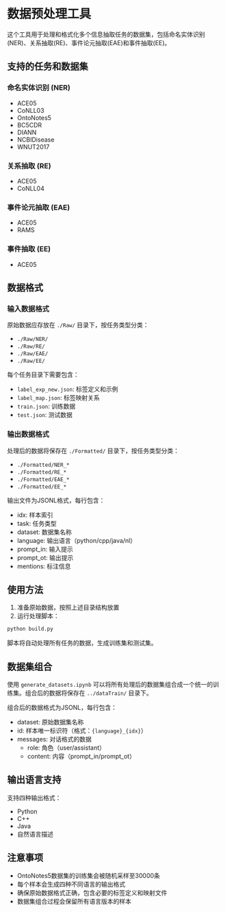 # 数据预处理工具

这个工具用于处理和格式化多个信息抽取任务的数据集，包括命名实体识别(NER)、关系抽取(RE)、事件论元抽取(EAE)和事件抽取(EE)。

## 支持的任务和数据集

### 命名实体识别 (NER)
- ACE05
- CoNLL03
- OntoNotes5
- BC5CDR
- DIANN
- NCBIDisease
- WNUT2017

### 关系抽取 (RE)
- ACE05
- CoNLL04

### 事件论元抽取 (EAE)
- ACE05
- RAMS

### 事件抽取 (EE)
- ACE05

## 数据格式

### 输入数据格式
原始数据应存放在 `./Raw/` 目录下，按任务类型分类：
- `./Raw/NER/`
- `./Raw/RE/`
- `./Raw/EAE/`
- `./Raw/EE/`

每个任务目录下需要包含：
- `label_exp_new.json`: 标签定义和示例
- `label_map.json`: 标签映射关系
- `train.json`: 训练数据
- `test.json`: 测试数据

### 输出数据格式
处理后的数据将保存在 `./Formatted/` 目录下，按任务类型分类：
- `./Formatted/NER_*`
- `./Formatted/RE_*`
- `./Formatted/EAE_*`
- `./Formatted/EE_*`

输出文件为JSONL格式，每行包含：
- idx: 样本索引
- task: 任务类型
- dataset: 数据集名称
- language: 输出语言（python/cpp/java/nl）
- prompt_in: 输入提示
- prompt_ot: 输出提示
- mentions: 标注信息

## 使用方法

1. 准备原始数据，按照上述目录结构放置
2. 运行处理脚本：
```bash
python build.py
```

脚本将自动处理所有任务的数据，生成训练集和测试集。

## 数据集组合

使用 `generate_datasets.ipynb` 可以将所有处理后的数据集组合成一个统一的训练集。组合后的数据将保存在 `../dataTrain/` 目录下。

组合后的数据格式为JSONL，每行包含：
- dataset: 原始数据集名称
- id: 样本唯一标识符（格式：`{language}_{idx}`）
- messages: 对话格式的数据
  - role: 角色（user/assistant）
  - content: 内容（prompt_in/prompt_ot）

## 输出语言支持

支持四种输出格式：
- Python
- C++
- Java
- 自然语言描述

## 注意事项

- OntoNotes5数据集的训练集会被随机采样至30000条
- 每个样本会生成四种不同语言的输出格式
- 确保原始数据格式正确，包含必要的标签定义和映射文件
- 数据集组合过程会保留所有语言版本的样本
